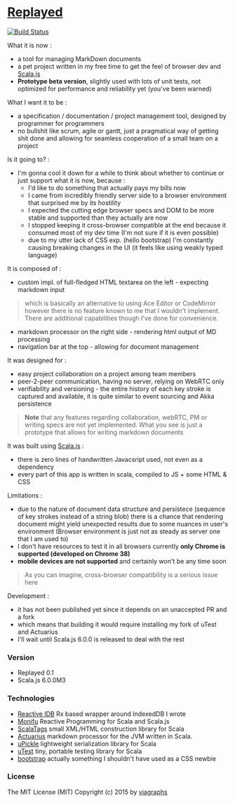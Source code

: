 # [Replayed](http://viagraphs.github.io/replayed/index.html)

[![Build Status](https://travis-ci.org/viagraphs/replayed.svg)](https://travis-ci.org/viagraphs/replayed)

What it is now :

- a tool for managing MarkDown documents
- a pet project written in my free time to get the feel of browser dev
  and [Scala.js](http://www.scala-js.org)
- **Prototype beta version**, slightly used with lots of unit tests,
  not optimized for performance and reliability yet (you've been warned)

What I want it to be :

- a specification / documentation / project management tool,
  designed by programmer for programmers
- no bullshit like scrum, agile or gantt, just a pragmatical way of getting
  shit done and allowing for seamless cooperation of a small team on a project

Is it going to? :

- I'm gonna cool it down for a while to think about whether to continue
  or just support what it is now, because :
    - I'd like to do something that actually pays my bills now
    - I came from incredibly friendly server side to a browser environment
      that surprised me by its hostility
    - I expected the cutting edge browser specs and DOM to be more stable
      and supported than they actually are now
    - I stopped keeping it cross-browser compatible at the end because
      it consumed most of my dev time (I'm not sure if it is even possible)
    - due to my utter lack of CSS exp. (hello bootstrap) I'm constantly causing
      breaking changes in the UI (it feels like using weakly typed language)

It is composed of :

- custom impl. of full-fledged HTML textarea on the left - expecting markdown input

> which is basically an alternative to using Ace Editor or CodeMirror
> however there is no feature known to me that I wouldn't implement.
> There are additional capabilities though I've done for convenience.

- markdown processor on the right side - rendering html output of MD processing
- navigation bar at the top - allowing for document management

It was designed for :

- easy project collaboration on a project among team members
- peer-2-peer communication, having no server, relying on WebRTC only
- verifiability and versioning - the entire history of each key stroke is captured
  and available, it is quite similar to event sourcing and Akka persistence
  
> **Note** that any features regarding collaboration, webRTC, PM or writing specs
> are not yet implemented. What you see is just a prototype
> that allows for writing markdown documents

It was built using [Scala.js](http://www.scala-js.org) :

- there is zero lines of handwritten Javacsript used, not even as a dependency
- every part of this app is written in scala, compiled to JS + some HTML & CSS

Limitations :

- due to the nature of document data structure and persistece (sequence of key
  strokes instead of a string blob) there is a chance that rendering document
  might yield unexpected results due to some nuances in user's environment
  (Browser environment is just not as steady as server one that I am used to)
- I don't have resources to test it in all browsers
  currently **only Chrome is supported (developed on Chrome 38)**
- **mobile devices are not supported** and certainly won't be any time soon

> As you can imagine, cross-browser compatibility is a serious issue here

Development :

- it has not been published yet since it depends on an unaccepted PR and a fork
- which means that building it would require installing my fork of uTest and Actuarius
- I'll wait until Scala.js 6.0.0 is released to deal with the rest

### Version

- Replayed 0.1
- Scala.js 6.0.0M3

### Technologies

- [Reactive IDB](https://github.com/viagraphs/scalajs-rx-idb)
  Rx based wrapper around IndexedDB I wrote
- [Monifu](http://www.monifu.org)
  Reactive Programming for Scala and Scala.js
- [ScalaTags](https://github.com/lihaoyi/scalatags)
  small XML/HTML construction library for Scala
- [Actuarius](https://github.com/l15k4/actuarius/tree/scalajs)
  markdown processor for the JVM written in Scala.
- [uPickle](https://github.com/lihaoyi/upickle)
  lightweight serialization library for Scala
- [uTest](https://github.com/lihaoyi/utest)
  tiny, portable testing library for Scala
- [bootstrap](http://getbootstrap.com)
  actually something I shouldn't have used as a CSS newbie

### License

The MIT License (MIT)
Copyright (c) 2015 by [viagraphs](https://github.com/viagraphs)